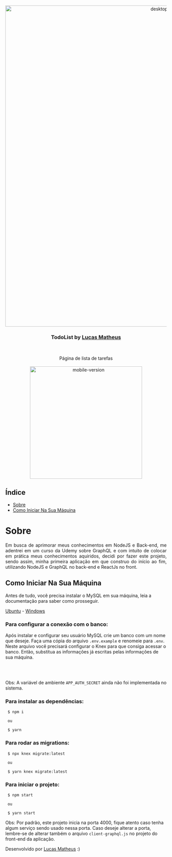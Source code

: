 <br />
<p align="center">
    <img src="https://i.imgur.com/oVZ0sZ4.gif" alt="desktop-version" width="1000">

  <h3 align="center">TodoList by <a href="https://www.linkedin.com/in/lucasmpa/">Lucas Matheus</a></h3>
 <br />
  <p align="center">
     Página de lista de tarefas 
       <br/>
    <br/>
     <img src="https://i.imgur.com/AYMNFfJ.gif" alt="mobile-version" width="350">
  </p>
</p>

## Índice

* [Sobre](#sobre) 
* [Como Iniciar Na Sua Máquina](#como-iniciar-na-sua-máquina) 


# Sobre
<p align="justify">
    Em busca de aprimorar meus conhecimentos em NodeJS e Back-end, me adentrei em um curso da Udemy sobre GraphQL e com intuito de colocar em prática meus conhecimentos aquiridos, decidi por fazer este projeto, sendo assim, minha primeira aplicação em que construo do início ao fim, utilizando NodeJS e GraphQL no back-end e ReactJs no front.
</p>

## Como Iniciar Na Sua Máquina

Antes de tudo, você precisa instalar o MySQL em sua máquina, leia a documentação para saber como prosseguir.

<a href="https://www.digitalocean.com/community/tutorials/how-to-install-mysql-on-ubuntu-20-04-pt">Ubuntu</a> - 
<a href="https://www.alura.com.br/artigos/mysql-do-download-e-instalacao-ate-sua-primeira-tabela?gclid=CjwKCAjwxo6IBhBKEiwAXSYBs38dOMMIW8u_A1iOAFfi3AclsQcKBR-ZYEQYRRn_7mOjLdZ2S1QMAhoCb9oQAvD_BwE">Windows</a>


### Para configurar a conexão com o banco:

Após instalar e configurar seu usuário MySQL crie um banco com um nome que deseje. Faça uma cópia do arquivo `.env.example` e renomeie para `.env`. Neste arquivo você precisará configurar o Knex para que consiga acessar o banco. Então, substitua as informações já escritas pelas informações de sua máquina.

<br />
<br />

Obs: A variável de ambiente `APP_AUTH_SECRET` ainda não foi implementada no sistema.
    


### Para instalar as dependências:

```
 $ npm i
 
 ou
 
 $ yarn
```

### Para rodar as migrations:

```
 $ npx knex migrate:latest
 
 ou
 
 $ yarn knex migrate:latest
```

### Para iniciar o projeto:

```
 $ npm start
 
 ou
 
 $ yarn start
```
Obs: Por padrão, este projeto inicia na porta 4000, fique atento caso tenha algum serviço sendo usado nessa porta. Caso deseje alterar a porta, 
lembre-se de alterar também o arquivo `client-graphql.js` no projeto do front-end da aplicação.


Desenvolvido por  <a href="https://www.linkedin.com/in/lucasmpa/">Lucas Matheus</a> :)
